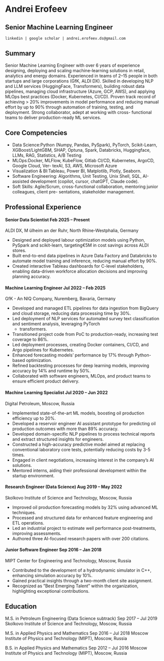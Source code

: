 # Andrei Erofeev

## Senior Machine Learning Engineer

```
linkedin | google scholar | andrei.erofeev.ds@gmail.com 
```
## Summary

Senior Machine Learning Engineer with over 6 years of experience designing, deploying and scaling
machine-learning solutions in retail, analytics and energy domains. Experienced in teams of 2–15 people
in both startups and large corporations (GfK, ALDI DX). Skilled in developing NLP and LLM services
(HuggingFace, Transformers), building robust data pipelines, managing cloud infrastructure (Azure,
GCP, AWS), and applying MLOps best practices (Docker, Kubernetes, CI/CD). Proven track record of
achieving > 20% improvements in model performance and reducing manual effort by up to 90% through
automation of training, testing, and deployment. Strong collaborator, adept at working with cross-
functional teams to deliver production-ready ML services.

## Core Competencies

- Data Science:Python (Numpy, Pandas, PySpark), PyTorch, Scikit-Learn, XGBoost/LightGBM,
    SHAP, Optuna, Spark, Databricks, Huggingface, LLMs, RAG, Statistics, A/B Testing
- MLOps:Docker, MLFlow, KubeFlow, Gitlab CI/CD, Kubernetes, ArgoCD, Google Cloud, Ver-
    texAI, S3, AWS, Microsoft Azure
- Visualization & BI:Tableau, Power BI, Matplotlib, Plotly, Seaborn.
- Software Engineering: Algorithms, Unit Testing, Unix Shell, SQL, AI-assisted development
    (copilot, cursor, chatGPT, Claude code).
- Soft Skills: Agile/Scrum, cross-functional collaboration, mentoring junior colleagues, client pre-
    sentations, stakeholder management.

## Professional Experience

#### Senior Data Scientist Feb 2025 – Present
ALDI DX, M ̈ulheim an der Ruhr, North Rhine-Westphalia, Germany

- Designed and deployed labour optimization models using Python, PySpark and scikit-learn, targeting€5M in cost
    savings across ALDI stores.
- Built end-to-end data pipelines in Azure Data Factory and Databricks to automate model training and inference,
    reducing manual effort by 90%.
- Created interactive Tableau dashboards for C-level stakeholders, enabling data-driven workforce allocation decisions
    and improving planning accuracy.

#### Machine Learning Engineer Jul 2022 – Feb 2025
GfK - An NIQ Company, Nuremberg, Bavaria, Germany

- Developed and managed ETL pipelines for data ingestion from BigQuery and cloud storage, reducing data processing
    time by 30%.
- Led deployment of NLP services for automated survey text classification and sentiment analysis, leveraging PyTorch
    + transformers.
- Transitioned project code from PoC to production-ready, increasing test coverage to 86%.
- Led deployment processes, creating Docker containers, CI/CD, and Argo pipelines for Kubernetes.
- Enhanced forecasting models’ performance by 17% through Python-based optimization.
- Refined backtesting processes for deep learning models, improving accuracy by 14% and runtime by 50%.
- Collaborated with software engineers, MLOps, and product teams to ensure efficient product delivery.

#### Machine Learning Specialist Jul 2020 – Jun 2022
Digital Petroleum, Moscow, Russia

- Implemented state-of-the-art ML models, boosting oil production efficiency up to 20%.
- Developed a reservoir engineer AI assistant prototype for predicting oil production outcomes with more than 89%
    accuracy.
- Developed domain-specific NLP pipelines to process technical reports and extract structured insights for engineers.
- Constructed a high-accuracy predictive model aimed at replacing conventional laboratory core tests, potentially
    reducing costs by 3-5 times.
- Engaged in client negotiations, increasing interest in the company’s AI solutions.
- Mentored interns, aiding their professional development within the startup environment.

#### Research Engineer (Data Science) Aug 2019 – May 2022
Skolkovo Institute of Science and Technology, Moscow, Russia

- Improved oil production forecasting models by 32% using advanced ML techniques.
- Processed and structured data for enhanced feature engineering and ETL operations.
- Led an industrial project to estimate well performance post-treatments, improving assessments.
- Authored three AI-focused research papers with over 200 citations.


#### Junior Software Engineer Sep 2016 – Jan 2018
MIPT Center for Engineering and Technology, Moscow, Russia

- Contributed to the development of a hydrodynamic simulator in C++, enhancing simulation accuracy by 10%.
- Gained practical insights through a two-month client site assignment.
- Recognized as ”Best Emerging Talent” within the organization, highlighting exceptional contributions.

## Education

M.S. in Petroleum Engineering (Data Science subtrack) Sep 2017 – Jul 2019
Skolkovo Institute of Science and Technology, Moscow, Russia

M.S. in Applied Physics and Mathematics Sep 2016 – Jul 2018
Moscow Institute of Physics and Technology (MIPT), Moscow, Russia

B.S. in Applied Physics and Mathematics Sep 2012 – Jul 2016
Moscow Institute of Physics and Technology (MIPT), Moscow, Russia
